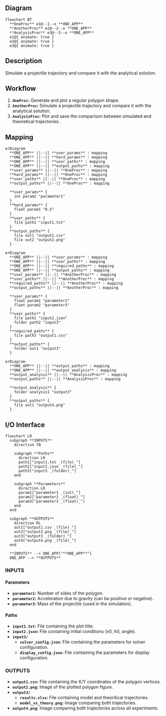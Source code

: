 ## Diagram

```mermaid
flowchart BT
  **OneProc** e1@--1--o **ONE_APP**
  **AnotherProc** e2@--2--o **ONE_APP**
  **AnalysisProc** e3@--3--o **ONE_APP**
  e1@{ animate: true }
  e2@{ animate: true }
  e3@{ animate: true }
```

## Description

Simulate a projectile trajectory and compare it with the analytical solution.

## Workflow

1. **`OneProc`:** Generate and plot a regular polygon shape.
2. **`AnotherProc`:** Simulate a projectile trajectory and compare it with the analytical solution.
3. **`AnalysisProc`:** Plot and save the comparison between simulated and theoretical trajectories.

## Mapping

```mermaid
erDiagram
  **ONE_APP** ||--|| **user_params** : mapping
  **ONE_APP** ||--|| **hard_params** : mapping
  **ONE_APP** ||--|| **user_paths** : mapping
  **ONE_APP** ||--|| **output_paths** : mapping
  **user_params** ||--|| **OneProc** : mapping
  **hard_params** ||--|| **OneProc** : mapping
  **user_paths** ||--|| **OneProc** : mapping
  **output_paths** ||--|| **OneProc** : mapping

  **user_params** {
    int param2 "parameter1"
  }
  **hard_params** {
    float param1 "0.5"
  }
  **user_paths** {
    file path1 "input1.txt"
  }
  **output_paths** {
    file out1 "output1.csv"
    file out2 "output2.png"
  }
```

```mermaid
erDiagram
  **ONE_APP** ||--|| **user_params** : mapping
  **ONE_APP** ||--|| **user_paths** : mapping
  **ONE_APP** ||--|| **required_paths** : mapping
  **ONE_APP** ||--|| **output_paths** : mapping
  **user_params** ||--|| **AnotherProc** : mapping
  **user_paths** ||--|| **AnotherProc** : mapping
  **required_paths** ||--|| **AnotherProc** : mapping
  **output_paths** ||--|| **AnotherProc** : mapping

  **user_params** {
    float param1 "parameter2"
    float param2 "parameter3"
  }
  **user_paths** {
    file path1 "input2.json"
    folder path2 "input3"
  }
  **required_paths** {
    file path3 "output1.csv"
  }
  **output_paths** {
    folder out1 "output3"
  }
```

```mermaid
erDiagram
  **ONE_APP** ||--|| **output_paths** : mapping
  **ONE_APP** ||--|| **output_analysis** : mapping
  **output_analysis** ||--|| **AnalysisProc** : mapping
  **output_paths** ||--|| **AnalysisProc** : mapping

  **output_analysis** {
    folder analysis1 "output3"
  }
  **output_paths** {
    file out1 "output4.png"
  }
```

## I/O Interface

```mermaid
flowchart LR
  subgraph **INPUTS**
    direction TB

    subgraph **Paths**
      direction LR
      path1["input1.txt _(file)_"]
      path2["input2.json _(file)_"]
      path3["input3 _(folder)_"]
    end

    subgraph **Parameters**
      direction LR
      param1["parameter1 _(int)_"]
      param2["parameter2 _(float)_"]
      param3["parameter3 _(float)_"]
    end
  end

  subgraph **OUTPUTS**
    direction RL
    out1["output1.csv _(file)_"]
    out2["output2.png _(file)_"]
    out3["output3 _(folder)_"]
    out4["output4.png _(file)_"]
  end

  **INPUTS** --> ONE_APP["**ONE_APP**"]
  ONE_APP --> **OUTPUTS**
```

### INPUTS

#### Parameters

- **`parameter1`:** Number of sides of the polygon.
- **`parameter2`:** Acceleration due to gravity (can be positive or negative).
- **`parameter3`:** Mass of the projectile (used in the simulation).

#### Paths

- **`input1.txt`:** File containing the plot title.
- **`input2.json`:** File containing initial conditions (v0, h0, angle).
- **`input3/`** 
  - **`solver_config.json`:** File containing the parameters for solver configuration.
  - **`display_config.json`:** File containing the parameters for display configuration.

### OUTPUTS

- **`output1.csv`:** File containing the X/Y coordinates of the polygon vertices.
- **`output2.png`:** Image of the plotted polygon figure.
- **`output3/`**
  - **`results.xlsx`:** File containing model and theoritical trajectories.
  - **`model_vs_theory.png`:** Image comparing both trajectories.
- **`output4.png`:** Image comparing both trajectories across all experiments.